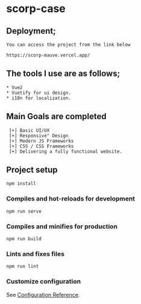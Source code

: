 # scorp-case

## Deployment;

```
You can access the project from the link below

https://scorp-mauve.vercel.app/

```

## The tools I use are as follows;

```
* Vue2
* Vuetify for ui design.
* i18n for localization.
```

## Main Goals are completed

```
 [+] Basic UI/UX
 [+] Responsive" Design
 [+] Modern JS Frameworks
 [+] CSS / CSS Frameworks
 [+] Delivering a fully functional website.

```

## Project setup

```
npm install
```

### Compiles and hot-reloads for development

```
npm run serve
```

### Compiles and minifies for production

```
npm run build
```

### Lints and fixes files

```
npm run lint
```

### Customize configuration

See [Configuration Reference](https://cli.vuejs.org/config/).
